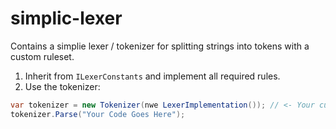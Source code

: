 # simplic-lexer
Contains a simplie lexer / tokenizer for splitting strings into tokens with a custom ruleset.

1. Inherit from `ILexerConstants` and implement all required rules.
2. Use the tokenizer:

```csharp
var tokenizer = new Tokenizer(nwe LexerImplementation()); // <- Your custom implementation
tokenizer.Parse("Your Code Goes Here");
```
